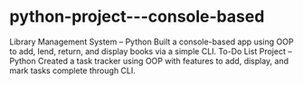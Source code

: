 # python-project---console-based
Library Management System – Python Built a console-based app using OOP to add, lend, return, and display books via a simple CLI.  To-Do List Project – Python Created a task tracker using OOP with features to add, display, and mark tasks complete through CLI.
